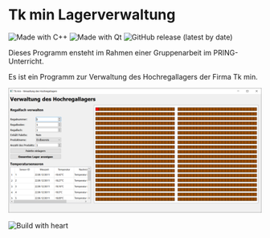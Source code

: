 # Tk min Lagerverwaltung
![Made with C++](https://img.shields.io/badge/Made%20with-C++-00599d?style=for-the-badge&logo=C%2B%2B&labelColor=004283) ![Made with Qt](https://img.shields.io/badge/Made%20with-Qt-41cd52?style=for-the-badge&logo=Qt) ![GitHub release (latest by date)](https://img.shields.io/github/v/release/SH1RL0CK/tk_min_warehouse?logo=github&style=for-the-badge)

Dieses Programm ensteht im Rahmen einer Gruppenarbeit im PRING-Unterricht.

Es ist ein Programm zur Verwaltung des Hochregallagers der Firma Tk min.

![Screenshot](screenshots/mainwindow.png)

![Build with heart](https://forthebadge.com/images/badges/built-with-love.svg)